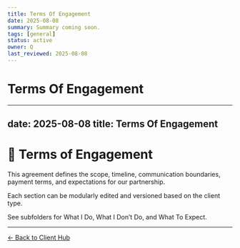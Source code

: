 ```yaml
---
title: Terms Of Engagement
date: 2025-08-08
summary: Summary coming soon.
tags: [general]
status: active
owner: Q
last_reviewed: 2025-08-08
---
```

# Terms Of Engagement

---
date: 2025-08-08
title: Terms Of Engagement
---
# 💼 Terms of Engagement

This agreement defines the scope, timeline, communication boundaries, payment terms, and expectations for our partnership.

Each section can be modularly edited and versioned based on the client type.

See subfolders for What I Do, What I Don’t Do, and What To Expect.

---
[← Back to Client Hub](https://www.builtbyrays.com/Client-Vault/portal)
